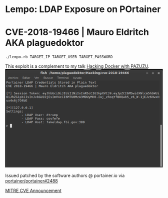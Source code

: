 # Lempo: LDAP Exposure on POrtainer
# CVE-2018-19466 | Mauro Eldritch AKA plaguedoktor

```
./lempo.rb TARGET_IP TARGET_USER TARGET_PASSWORD
```
This exploit is a complement to my talk [Hacking Docker with PAZUZU](https://github.com/MauroEldritch/PAZUZU).
![PoC](https://github.com/MauroEldritch/lempo/blob/master/media/cve-2018-19466.png)

Issued patched by the software authors @ portainer.io via [portainer/portainer#2488](https://github.com/portainer/portainer/pull/2488)

[MITRE CVE Announcement](https://cve.mitre.org/cgi-bin/cvename.cgi?name=CVE-2018-19466)
